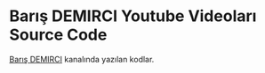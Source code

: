 # Barış DEMIRCI Youtube Videoları Source Code
[Barış DEMIRCI](https://www.youtube.com/ProjectHammer) kanalında yazılan kodlar.
